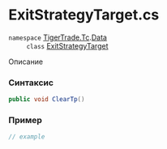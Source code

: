 
# ExitStrategyTarget.cs
`namespace` [TigerTrade.Tc](../../../../TigerTrade.Tc.md).[Data](../../../../TigerTrade.Tc/Data.md)  
&nbsp;&nbsp;&nbsp;&nbsp;&nbsp;&nbsp;&nbsp;&nbsp;&nbsp;`class` [ExitStrategyTarget](../../ExitStrategyTarget.cs.md)

Описание

### Синтаксис
```csharp
public void ClearTp()
```


### Пример  
```csharp
// example
```
                    
                    